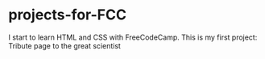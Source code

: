 # projects-for-FCC
I start to learn HTML and CSS with FreeCodeCamp. This is my first project: Tribute page to the great scientist
